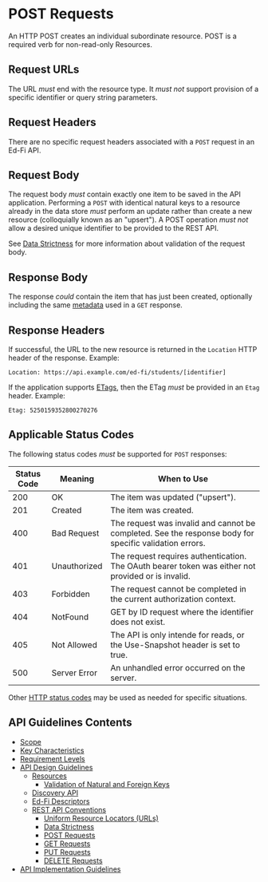 # POST Requests

An HTTP POST creates an individual subordinate resource. POST is a required verb
for non-read-only Resources.

## Request URLs

The URL _must_ end with the resource type. It _must not_ support provision of a
specific identifier or query string parameters.

## Request Headers

There are no specific request headers associated with a `POST` request in an
Ed-Fi API.

## Request Body

The request body _must_ contain exactly one item to be saved in the API
application. Performing a `POST` with identical natural keys to a resource
already in the data store _must_ perform an update rather than create a new
resource (colloquially known as an "upsert"). A POST operation _must not_ allow
a desired unique identifier to be provided to the REST API.

See [Data Strictness](./DATA-STRICTNESS.md) for more information about
validation of the request body.

## Response Body

The response _could_ contain the item that has just been created, optionally
including the same [metadata](./GET-REQUESTS.md#metadata) used in a `GET`
response.

## Response Headers

If successful, the URL to the new resource is returned in the `Location` HTTP
header of the response. Example:

```none
Location: https://api.example.com/ed-fi/students/[identifier]
```

If the application supports [ETags](./REST-API.md#etags), then the ETag _must_
be provided in an `Etag` header. Example:

```none
Etag: 5250159352800270276
```

## Applicable Status Codes

The following status codes _must_ be supported for `POST` responses:

| Status Code | Meaning      | When to Use                                                                                            |
| ----------- | ------------ | ------------------------------------------------------------------------------------------------------ |
| 200         | OK           | The item was updated ("upsert").                                                                       |
| 201         | Created      | The item was created.                                                                                  |
| 400         | Bad Request  | The request was invalid and cannot be completed. See the response body for specific validation errors. |
| 401         | Unauthorized | The request requires authentication. The OAuth bearer token was either not provided or is invalid.     |
| 403         | Forbidden    | The request cannot be completed in the current authorization context.                                  |
| 404         | NotFound     | GET by ID request where the identifier does not exist.                                                 |
| 405         | Not Allowed  | The API is only intende for reads, or the Use-Snapshot header is set to true.                          |
| 500         | Server Error | An unhandled error occurred on the server.                                                             |

Other [HTTP status codes](./REST-API.md#status-codes) may be used as needed for specific situations.

## API Guidelines Contents

* [Scope](../SCOPE.md)
* [Key Characteristics](../KEY-CHARACTERISTICS.md)
* [Requirement Levels](../REQUIREMENT-LEVELS.md)
* [API Design Guidelines](../API-DESIGN-GUIDELINES/README.md)
  * [Resources](RESOURCES.md)
    * [Validation of Natural and Foreign Keys](./NATURAL-FOREIGN-KEYS.md)
  * [Discovery API](./DISCOVERY-API.md)
  * [Ed-Fi Descriptors](./ED-FI-DESCRIPTORS.md)
  * [REST API Conventions](./REST-API.md)
    * [Uniform Resource Locators (URLs)](./UNIFORM-RESOURCE-LOCATORS.md)
    * [Data Strictness](./DATA-STRICTNESS.md)
    * [POST Requests](./POST-REQUESTS.md)
    * [GET Requests](./GET-REQUESTS.md)
    * [PUT Requests](./PUT-REQUESTS.md)
    * [DELETE Requests](./DELETE-REQUESTS.md)
* [API Implementation Guidelines](../API-IMPLEMENTATION-GUIDELINES/README.md)
